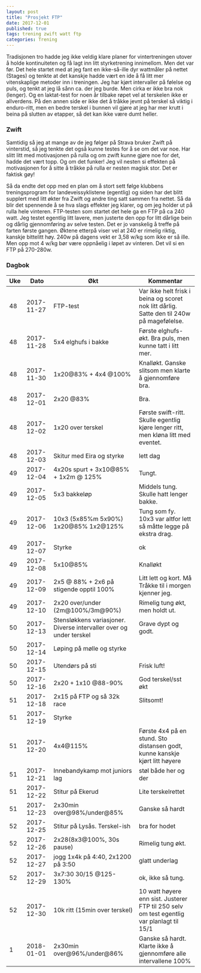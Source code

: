 ```yaml
---
layout: post
title: "Prosjekt FTP"
date: 2017-12-01
published: true
tags: trening zwift watt ftp
categories: Trening
---
```


Tradisjonen tro hadde jeg ikke veldig klare planer for vintertreningen utover å holde kontinuiteten  og få lagt inn litt styrketrening innimellom. Men det var før. Det hele startet med at jeg fant en ikke-så-ille dyr wattmåler på nettet (Stages) og tenkte at det kanskje hadde vært en ide å få litt mer vitenskaplige metoder inn i treningen. Jeg har kjørt intervaller på følelse og puls, og tenkt at jeg lå sånn ca. der jeg burde. Men cirka er ikke bra nok (lenger). Og en laktat-test for noen år tilbake røpet vel at terskelen ikke er allverdens. På den annen side er ikke det å tråkke jevnt på terskel så viktig i enduro-ritt, men en bedre terskel i bunnen vil gjøre at jeg har mer krutt i beina på slutten av etapper, så det kan ikke være dumt heller. 

### Zwift

Samtidig så jeg at mange av de jeg følger på Strava bruker Zwift på vinterstid, så jeg tenkte det også kunne testes for å se om det var noe. Har slitt litt med motivasjonen på rulla og om zwift kunne gjøre noe for det, hadde det vært topp. Og om det funker! Jeg vil nesten si effekten på motivasjonen for å sitte å tråkke på rulla er nesten magisk stor. Det er faktisk gøy!

Så da endte det opp med en plan om å stort sett følge klubbens treningsprogram for landeveissyklistene (egentlig) og siden har det blitt supplert med litt økter fra Zwift og andre ting satt sammen fra nettet. Så da blir det spennende å se hva slags effekter jeg klarer, og om jeg holder ut på rulla hele vinteren. FTP-testen som startet det hele ga en FTP på ca 240 watt. Jeg testet egentlig litt lavere, men justerte den opp for litt dårlige bein og dårlig gjennomføring av selve testen. Det er jo vanskelig å treffe på farten første gangen. Øktene etterpå viser vel at 240 er rimelig riktig, kanskje bittelitt høy. 240w på dagens vekt er 3,58 w/kg som ikke er så ille. Men opp mot 4 w/kg bør være oppnåelig i løpet av vinteren. Det vil si en FTP på 270-280w.  

### Dagbok

| Uke  | Dato | Økt | Kommentar |
|---|---|---|---|
|48 | 2017-11-27 | FTP-test | Var ikke helt frisk i beina og scoret nok litt dårlig. Satte den til 240w på magefølelse.  |
|48 | 2017-11-28 | 5x4 elghufs i bakke | Første elghufs-økt. Bra puls, men kunne tatt i litt mer. |
|48 | 2017-11-30 | 1x20@83% + 4x4 @100% | Knalløkt. Ganske slitsom men klarte å gjennomføre bra. |
|48| 2017-12-01 | 2x20 @83% | Bra. |
|48| 2017-12-02 | 1x20 over terskel | Første swift-ritt. Skulle egentlig kjøre lenger ritt, men kløna litt med eventet. |
|48| 2017-12-03 | Skitur med Eira og styrke | lett dag |
|49 | 2017-12-04 | 4x20s spurt + 3x10@85% + 1x2m @ 125%| Tungt.  |
|49 | 2017-12-05 | 5x3 bakkeløp | Middels tung. Skulle hatt lenger bakke.  |
|49| 2017-12-06 | 10x3 (5x85%m 5x90%) 1x20@85% 1x2@125%                                     | Tung som fy. 10x3 var altfor lett så måtte legge på ekstra drag.  |
|49| 2017-12-07 | Styrke | ok |
|49  | 2017-12-08 | 5x10@85% | Knalløkt |
|49 | 2017-12-09| 2x5 @ 88% + 2x6 på stigende opptil 100% | Litt lett og kort. Må Tråkke til i morgen kjenner jeg. |
|49| 2017-12-10| 2x20 over/under (2m@100%/3m@90%) | Rimelig tung økt, men holdt ut. |
|50| 2017-12-13| Stensløkkens variasjoner. Diverse intervaller over og under terskel | Grave dypt og godt.  |
|50| 2017-12-14 | Løping på mølle og styrke | |
|50| 2017-12-15 |  Utendørs på sti | Frisk luft! |
|50| 2017-12-16 | 2x20 + 1x10 @88-90% | God terskel/sst økt |
|51| 2017-12-18| 2x15 på FTP og så 32k race| Slitsomt!  |
|51| 2017-12-19| Styrke| |
|51|2017-12-20| 4x4@115%| Første 4x4 på en stund. Sto distansen godt, kunne kanskje kjørt litt høyere  |
|51|2017-12-21| Innebandykamp mot juniors lag | støl både her og der| 
|51|2017-12-22| Stitur på Ekerud | Lite terskelrettet |
|51|2017-12-23| 2x30min over@98%/under@85% | Ganske så hardt |
|52|2017-12-25 | Stitur på Lysås. Terskel-ish | bra for hodet |
|52|2017-12-26 | 2x28(8x3@100%, 30s pause) | Rimelig tung økt.    |
|52|2017-12-27 | jogg 1x4k på 4:40, 2x1200 på 3:50 | glatt underlag |
|52|2017-12-29 | 3x7:30 30/15 @125-130% | ok, ikke så tung.  |
|52|2017-12-30 | 10k ritt (15min over terskel)   | 10 watt høyere enn sist. Justerer FTP til 250 selv om test egentlig var planlagt til 15/1 |
|1| 2018-01-01 | 2x30min over@96%/under@86% | Ganske så hardt. Klarte ikke å gjennomføre alle intervallene 100% | 
